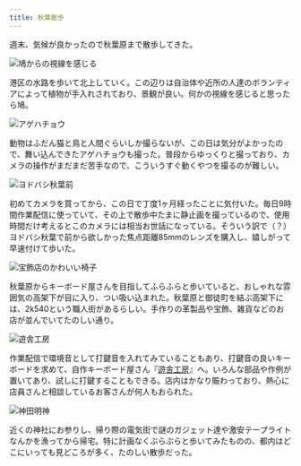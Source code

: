 ```yaml
---
title: 秋葉散歩
---
```

週末、気候が良かったので秋葉原まで散歩してきた。

![](https://lh6.googleusercontent.com/whv-o-xnecIkGns1O9f1HzHdB1GNS6IrC8kKbWusN3Q7FL-ezev-2Qq-So5kpmV_EibK4E33OFbfZ-BuhtdChBvYsA-NgCoWpPHfYE6p8gXwI8nSMyLDKYWUveDjdrJ-8yzqTpebHsl37Ka35dwb-v4y5FUBqz-E-KlKJdmNihGv0BJgJUMmP04NkRuGMg "鳩からの視線を感じる")

港区の水路を歩いて北上していく。この辺りは自治体や近所の人達のボランティアによって植物が手入れされており、景観が良い。何かの視線を感じると思ったら鳩。

![](https://lh3.googleusercontent.com/ljYvzwauGNxMN58b-hvu4-nKcSyMfwgN6ObUCmIkrCn2V0bcr2lLe7dVKNO0-QOJm1J9fwOSNoqazPcJAb3iup3XQkv7fW1pUPwkuDkqpB6wVVRg4G9CgrdkkfWQSUFHp8Vpto6WlZSkYbCUAOf4zOICfSdaJ2Du99Fcs0mTKasf0CVAqDCpPTe7GoW0qg "アゲハチョウ")

動物はふだん猫と鳥と人間ぐらいしか撮らないが、この日は気分がよかったので、舞い込んできたアゲハチョウも撮った。普段からゆっくりと撮っており、カメラの操作がまだまだ苦手なので、こういうすぐ動くやつを撮るのが難しい。

![](https://lh5.googleusercontent.com/pSw11gZ7GKEdPMrfQYT9eThxJHDFB0JcuZYLX4iY3ajBpQQrJE_SJ3PVinSaCOTbKrH5mRGB6528guTIdjgXrTita4mJJS4hqK62EraKXZydQpzRrG9gey2J2YyL2U7tBqp5TfAcA9Y0kle70bHHX1sVwCoXkmaOAoYsBv-BEgk9Huaos7irUnn3FD4Wnw "ヨドバシ秋葉前")

初めてカメラを買ってから、この日で丁度1ヶ月経ったことに気付いた。毎日9時間作業配信に使っていて、その上で散歩中たまに静止画を撮っているので、使用時間だけ考えるとこのカメラには相当お世話になっている。そういう訳で（？）ヨドバシ秋葉で前から欲しかった焦点距離85mmのレンズを購入し、嬉しがって早速付けて歩いた。

![](https://lh6.googleusercontent.com/hoswLypVRBmm49MGD3q7gedI4T1eNuU2Ci3pySgTNbSjghNjEBEgDtvW7eaxcentoyAeY8a0qcuA8AulIRo_tAq-QgH1YJ6atzhIZL1aL06KkYxsdWqPaKEQ_6vuJgzSiIe_WuNplqIPUDw4-m4Ot2y09SuQHHVoJsN6W5JD3vfLzqQp1CS2_vHxO24onw "宝飾店のかわいい椅子")

秋葉原からキーボード屋さんを目指してふらふらと歩いていると、おしゃれな雰囲気の高架下が目に入り、つい吸い込まれた。秋葉原と御徒町を結ぶ高架下には、2k540という職人街があるらしい。手作りの革製品や宝飾、雑貨などのお店が並んでいてたのしい通り。

![](https://lh5.googleusercontent.com/CaoE7YSirtiJkjFBaVVu6WkufHUDd0yTLPAHesI9__8BYNXGJ0WlBqOs9dPX9jHH2qhjr6TeNF7y_dkuKEwMtF9NQ1FLoFDADOo9wCYEok-5XVPPJ8Tedmb4G8aEHdJLQL3x7jDzrjUR-Y88NasvmxwXRmZn7olUx2-bWXlINN8N1JJ-UpSeLn6H5IaRAg "遊舎工房")

作業配信で環境音として打鍵音を入れてみていることもあり、打鍵音の良いキーボードを求めて、自作キーボード屋さん『[遊舎工房](https://yushakobo.jp/)』へ。いろんな部品や作例が置いてあり、試しに打鍵することもできる。店内はかなり賑わっており、熱心に店員さんと相談しているお客さんが何人もおられた。

![](https://lh5.googleusercontent.com/xrP70-zMv5kTKDkRVeXiCTlKFbu13ktT7hoNoOmvMayEZRKlx8ZvptH5TJuE38m49cvlLao19D6UgwUW5KQCLSLRhpxNL__qqJuU6BflCFGrZ8xeB8NXB27zEqdsOvrLi_F5-V6eOtEJ8ZpT9xATaiOJrcpJ63UK8TNj1M_H1BI86qZbSjOPuUVOitPeGw "神田明神")

近くの神社にお参りし、帰り際の電気街で謎のガジェット達や激安テープライトなんかを漁ってから帰宅。特に計画なくぶらぶらと歩いてみたものの、都内はどこにいっても見どころが多く、たのしい散歩だった。
